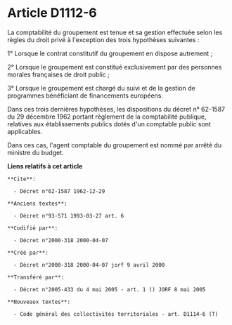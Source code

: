 # Article D1112-6

La comptabilité du groupement est tenue et sa gestion effectuée selon les règles du droit privé à l'exception des trois
hypothèses suivantes :

1° Lorsque le contrat constitutif du groupement en dispose autrement ;

2° Lorsque le groupement est constitué exclusivement par des personnes morales françaises de droit public ;

3° Lorsque le groupement est chargé du suivi et de la gestion de programmes bénéficiant de financements européens.

Dans ces trois dernières hypothèses, les dispositions du décret n° 62-1587 du 29 décembre 1962 portant règlement de la
comptabilité publique, relatives aux établissements publics dotés d'un comptable public sont applicables.

Dans ces cas, l'agent comptable du groupement est nommé par arrêté du ministre du budget.

**Liens relatifs à cet article**

	**Cite**:

	  - Décret n°62-1587 1962-12-29

	**Anciens textes**:

	  - Décret n°93-571 1993-03-27 art. 6

	**Codifié par**:

	  - Décret n°2000-318 2000-04-07

	**Créé par**:

	  - Décret n°2000-318 2000-04-07 jorf 9 avril 2000

	**Transféré par**:

	  - Décret n°2005-433 du 4 mai 2005 - art. 1 () JORF 8 mai 2005

	**Nouveaux textes**:

	  - Code général des collectivités territoriales - art. D1114-6 (T)
